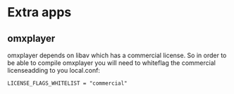 # Extra apps

## omxplayer

omxplayer depends on libav which has a commercial license. So in order to be
able to compile omxplayer you will need to whiteflag the commercial
licenseadding to you local.conf:

    LICENSE_FLAGS_WHITELIST = "commercial"
